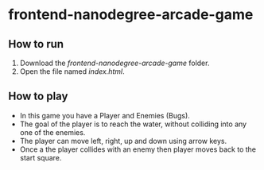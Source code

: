 frontend-nanodegree-arcade-game
===============================
## How to run
1. Download the *frontend-nanodegree-arcade-game* folder.
2. Open the file named *index.html*.

## How to play
* In this game you have a Player and Enemies (Bugs).
* The goal of the player is to reach the water, without colliding into any one of the enemies.
* The player can move left, right, up and down using arrow keys.
* Once a the player collides with an enemy then player moves back to the start square.
